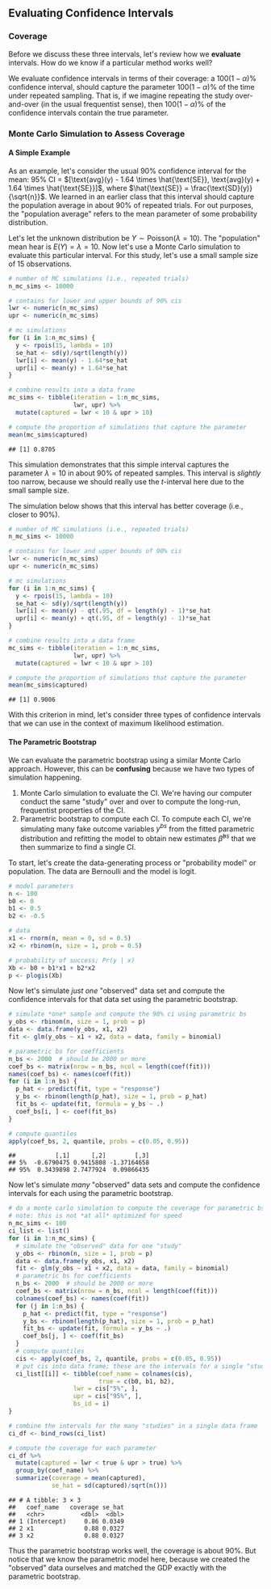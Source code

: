 ## Evaluating Confidence Intervals



### Coverage

Before we discuss these three intervals, let's review how we **evaluate** intervals. How do we know if a particular method works well? 

We evaluate confidence intervals in terms of their coverage: a $100(1 - \alpha)\%$ confidence interval, should capture the parameter $100(1 - \alpha)\%$ of the time under repeated sampling. That is, if we imagine repeating the study over-and-over (in the usual frequentist sense), then $100(1 - \alpha)\%$ of the confidence intervals contain the true parameter.

### Monte Carlo Simulation to Assess Coverage

#### A Simple Example

As an example, let's consider the usual 90% confidence interval for the mean: 95% CI = $[\text{avg}(y) - 1.64 \times \hat{\text{SE}}, \text{avg}(y) + 1.64 \times \hat{\text{SE}}]$, where $\hat{\text{SE}} = \frac{\text{SD}(y)}{\sqrt{n}}$. We learned in an earlier class that this interval should capture the population average in about 90% of repeated trials. For out purposes, the "population average" refers to the mean parameter of some probability distribution.

Let's let the unknown distribution be $Y \sim \text{Poisson}(\lambda = 10)$. The "population" mean hear is $E(Y) = \lambda = 10$. Now let's use a Monte Carlo simulation to evaluate this particular interval. For this study, let's use a small sample size of 15 observations.


```r
# number of MC simulations (i.e., repeated trials)
n_mc_sims <- 10000

# contains for lower and upper bounds of 90% cis
lwr <- numeric(n_mc_sims)
upr <- numeric(n_mc_sims)

# mc simulations
for (i in 1:n_mc_sims) {
  y <- rpois(15, lambda = 10)
  se_hat <- sd(y)/sqrt(length(y))
  lwr[i] <- mean(y) - 1.64*se_hat
  upr[i] <- mean(y) + 1.64*se_hat
}

# combine results into a data frame
mc_sims <- tibble(iteration = 1:n_mc_sims,
                  lwr, upr) %>%
  mutate(captured = lwr < 10 & upr > 10)

# compute the proportion of simulations that capture the parameter
mean(mc_sims$captured)
```

```
## [1] 0.8705
```

This simulation demonstrates that this simple interval captures the parameter $\lambda = 10$ in about 90% of repeated samples. This interval is *slightly* too narrow, because we should really use the $t$-interval here due to the small sample size. 

The simulation below shows that this interval has better coverage (i.e., closer to 90%).


```r
# number of MC simulations (i.e., repeated trials)
n_mc_sims <- 10000

# contains for lower and upper bounds of 90% cis
lwr <- numeric(n_mc_sims)
upr <- numeric(n_mc_sims)

# mc simulations
for (i in 1:n_mc_sims) {
  y <- rpois(15, lambda = 10)
  se_hat <- sd(y)/sqrt(length(y))
  lwr[i] <- mean(y) - qt(.95, df = length(y) - 1)*se_hat
  upr[i] <- mean(y) + qt(.95, df = length(y) - 1)*se_hat
}

# combine results into a data frame
mc_sims <- tibble(iteration = 1:n_mc_sims,
                  lwr, upr) %>%
  mutate(captured = lwr < 10 & upr > 10)

# compute the proportion of simulations that capture the parameter
mean(mc_sims$captured)
```

```
## [1] 0.9006
```

With this criterion in mind, let's consider three types of confidence intervals that we can use in the context of maximum likelihood estimation.

#### The Parametric Bootstrap

We can evaluate the parametric bootstrap using a similar Monte Carlo approach. However, this can be **confusing** because we have two types of simulation happening.

1. Monte Carlo simulation to evaluate the CI. We're having our computer conduct the same "study" over and over to compute the long-run, frequentist properties of the CI.
2. Parametric bootstrap to compute each CI. To compute each CI, we're simulating many fake outcome variables $y^{bs}$ from the fitted parametric distribution and refitting the model to obtain new estimates $\hat{\beta}^{bs}$ that we then summarize to find a single CI.

To start, let's create the data-generating process or "probability model" or population. The data are Bernoulli and the model is logit. 


```r
# model parameters
n <- 100
b0 <- 0
b1 <- 0.5
b2 <- -0.5

# data
x1 <- rnorm(n, mean = 0, sd = 0.5)
x2 <- rbinom(n, size = 1, prob = 0.5)

# probability of success; Pr(y | x)
Xb <- b0 + b1*x1 + b2*x2
p <- plogis(Xb)
```

Now let's simulate *just one* "observed" data set and compute the confidence intervals for that data set using the parametric bootstrap.


```r
# simulate *one* sample and compute the 90% ci using parametric bs
y_obs <- rbinom(n, size = 1, prob = p)
data <- data.frame(y_obs, x1, x2)
fit <- glm(y_obs ~ x1 + x2, data = data, family = binomial)

# parametric bs for coefficients
n_bs <- 2000  # should be 2000 or more
coef_bs <- matrix(nrow = n_bs, ncol = length(coef(fit)))
names(coef_bs) <- names(coef(fit))
for (i in 1:n_bs) {
  p_hat <- predict(fit, type = "response")
  y_bs <- rbinom(length(p_hat), size = 1, prob = p_hat)
  fit_bs <- update(fit, formula = y_bs ~ .)
  coef_bs[i, ] <- coef(fit_bs)
}

# compute quantiles
apply(coef_bs, 2, quantile, probs = c(0.05, 0.95))
```

```
##           [,1]      [,2]        [,3]
## 5%  -0.6790475 0.9415808 -1.37164658
## 95%  0.3439898 2.7477924  0.09866435
```

Now let's simulate *many* "observed" data sets and compute the confidence intervals for each using the parametric bootstrap.


```r
# do a monte carlo simulation to compute the coverage for parametric bs
# note: this is not *at all* optimized for speed
n_mc_sims <- 100
ci_list <- list()
for (i in 1:n_mc_sims) {
  # simulate the "observed" data for one "study"
  y_obs <- rbinom(n, size = 1, prob = p)
  data <- data.frame(y_obs, x1, x2)
  fit <- glm(y_obs ~ x1 + x2, data = data, family = binomial)
  # parametric bs for coefficients
  n_bs <- 2000  # should be 2000 or more
  coef_bs <- matrix(nrow = n_bs, ncol = length(coef(fit)))
  colnames(coef_bs) <- names(coef(fit))
  for (j in 1:n_bs) {
    p_hat <- predict(fit, type = "response")
    y_bs <- rbinom(length(p_hat), size = 1, prob = p_hat)
    fit_bs <- update(fit, formula = y_bs ~ .)
    coef_bs[j, ] <- coef(fit_bs)
  }
  # compute quantiles
  cis <- apply(coef_bs, 2, quantile, probs = c(0.05, 0.95))
  # put cis into data frame; these are the intervals for a single "study"
  ci_list[[i]] <- tibble(coef_name = colnames(cis),
                         true = c(b0, b1, b2),
                  lwr = cis["5%", ],
                  upr = cis["95%", ], 
                  bs_id = i)
}

# combine the intervals for the many "studies" in a single data frame
ci_df <- bind_rows(ci_list)

# compute the coverage for each parameter
ci_df %>%
  mutate(captured = lwr < true & upr > true) %>%
  group_by(coef_name) %>%
  summarize(coverage = mean(captured), 
            se_hat = sd(captured)/sqrt(n()))
```

```
## # A tibble: 3 × 3
##   coef_name   coverage se_hat
##   <chr>          <dbl>  <dbl>
## 1 (Intercept)     0.86 0.0349
## 2 x1              0.88 0.0327
## 3 x2              0.88 0.0327
```

Thus the parametric bootstrap works well, the coverage is about 90%. But notice that we know the parametric model here, because we created the "observed" data ourselves and matched the GDP exactly with the parametric bootstrap. 


